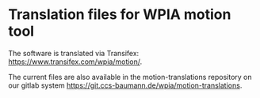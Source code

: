 # Translation files for WPIA motion tool

The software is translated via Transifex: https://www.transifex.com/wpia/motion/.

The current files are also available in the motion-translations repository on our gitlab system https://git.ccs-baumann.de/wpia/motion-translations.
